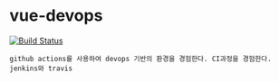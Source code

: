 # vue-devops

[![Build Status](https://travis-ci.com/yuzin9712/vue-devops.svg?branch=master)](https://travis-ci.com/yuzin9712/vue-devops)

```
github actions를 사용하여 devops 기반의 환경을 경험한다. CI과정을 경험한다. jenkins와 travis 
```
